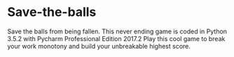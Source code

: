 # Save-the-balls
Save the balls from being fallen. This never ending game is coded in Python 3.5.2 with Pycharm Professional Edition 2017.2 Play this cool game to break your work monotony and build your unbreakable highest score.
